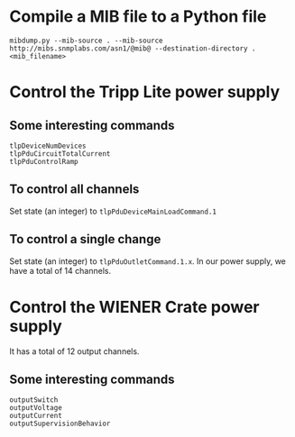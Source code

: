 # Compile a MIB file to a Python file
```
mibdump.py --mib-source . --mib-source http://mibs.snmplabs.com/asn1/@mib@ --destination-directory . <mib_filename>
```

# Control the Tripp Lite power supply
## Some interesting commands
```
tlpDeviceNumDevices
tlpPduCircuitTotalCurrent
tlpPduControlRamp
```

## To control all channels
Set state (an integer) to `tlpPduDeviceMainLoadCommand.1`

## To control a single change
Set state (an integer) to `tlpPduOutletCommand.1.x`.
In our power supply, we have a total of 14 channels.

# Control the WIENER Crate power supply
It has a total of 12 output channels.

## Some interesting commands
```
outputSwitch
outputVoltage
outputCurrent
outputSupervisionBehavior
```
